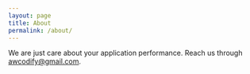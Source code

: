 ```yaml
---
layout: page
title: About
permalink: /about/
---
```

We are just care about your application performance. Reach us through awcodify@gmail.com.
